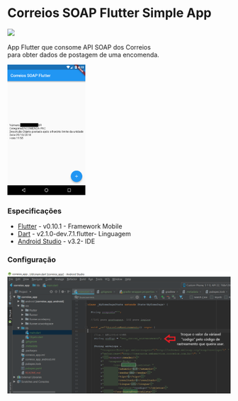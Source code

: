 # Correios SOAP Flutter Simple App

<img src="https://cdn.arstechnica.net/wp-content/uploads/2018/06/7-2-1-800x311.jpg" width="40%">

App Flutter que consome API SOAP dos Correios<br/> para obter dados de postagem de uma encomenda.

<img src="img/01.png" width="35%">

### Especificações

* [Flutter](https://flutter.io/) - v0.10.1 - Framework Mobile
* [Dart](https://www.dartlang.org/) - v2.1.0-dev.7.1.flutter- Linguagem
* [Android Studio](https://developer.android.com/studio/) - v3.2- IDE

### Configuração

![Alt text](img/02.png?raw=true)

